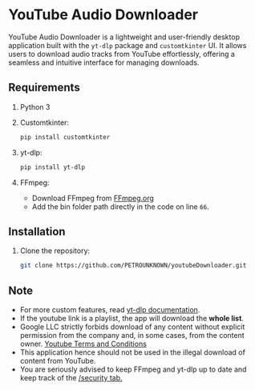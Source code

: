 # YouTube Audio Downloader

YouTube Audio Downloader is a lightweight and user-friendly desktop application built with the `yt-dlp` package and `customtkinter` UI. It allows users to download audio tracks from YouTube effortlessly, offering a seamless and intuitive interface for managing downloads.

## Requirements

1. Python 3
   
2. Customtkinter:
   ```bash
   pip install customtkinter
   ```

3. yt-dlp:
   ```bash
   pip install yt-dlp
   ```

4. FFmpeg:
   - Download FFmpeg from [FFmpeg.org](https://ffmpeg.org)
   - Add the bin folder path directly in the code on line `66`.

## Installation

1. Clone the repository:
   ```bash
   git clone https://github.com/PETROUNKNOWN/youtubeDownloader.git

## Note
- For more custom features, read [yt-dlp documentation](https://github.com/yt-dlp/yt-dlp).
- If the youtube link is a playlist, the app will download the **whole list**.
- Google LLC strictly forbids download of any content without explicit permission from the company and, in some cases, from the content owner. [Youtube Terms and Conditions](https://www.youtube.com/t/terms)
- This application hence should not be used in the illegal download of content from YouTube.
- You are seriously advised to keep FFmpeg and yt-dlp up to date and keep track of the [/security tab.](https://github.com/yt-dlp/yt-dlp/security)
<!-- syndicat -->
